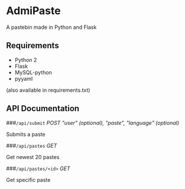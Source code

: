 # AdmiPaste
A pastebin made in Python and Flask

## Requirements
* Python 2
* Flask
* MySQL-python
* pyyaml

(also available in requirements.txt)

## API Documentation

###`/api/submit` *POST*
*"user" (optional), "paste", "language" (optional)*

Submits a paste

###`/api/pastes` *GET*

Get newest 20 pastes

###`/api/pastes/<id>` *GET*

Get specific paste